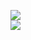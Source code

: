 [![](https://img.shields.io/badge/Made%20With-Github%20Spray-lightgrey.svg?style=for-the-badge&logo=github)](https://github.com/Annihil/github-spray#4034)  
[![](https://i.imgur.com/2DrTn0Z.gif)](https://github.com/Annihil/github-spray)